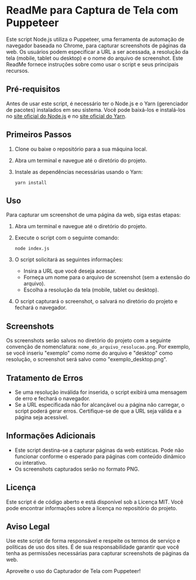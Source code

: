 # ReadMe para Captura de Tela com Puppeteer

Este script Node.js utiliza o Puppeteer, uma ferramenta de automação de navegador baseada no Chrome, para capturar screenshots de páginas da web. Os usuários podem especificar a URL a ser acessada, a resolução da tela (mobile, tablet ou desktop) e o nome do arquivo de screenshot. Este ReadMe fornece instruções sobre como usar o script e seus principais recursos.

## Pré-requisitos

Antes de usar este script, é necessário ter o Node.js e o Yarn (gerenciador de pacotes) instalados em seu sistema. Você pode baixá-los e instalá-los no [site oficial do Node.js](https://nodejs.org/) e no [site oficial do Yarn](https://classic.yarnpkg.com/).

## Primeiros Passos

1. Clone ou baixe o repositório para a sua máquina local.

2. Abra um terminal e navegue até o diretório do projeto.

3. Instale as dependências necessárias usando o Yarn:

   ```
   yarn install
   ```

## Uso

Para capturar um screenshot de uma página da web, siga estas etapas:

1. Abra um terminal e navegue até o diretório do projeto.

2. Execute o script com o seguinte comando:

   ```
   node index.js
   ```

3. O script solicitará as seguintes informações:

   - Insira a URL que você deseja acessar.
   - Forneça um nome para o arquivo de screenshot (sem a extensão do arquivo).
   - Escolha a resolução da tela (mobile, tablet ou desktop).

4. O script capturará o screenshot, o salvará no diretório do projeto e fechará o navegador.

## Screenshots

Os screenshots serão salvos no diretório do projeto com a seguinte convenção de nomenclatura: `nome_do_arquivo_resolucao.png`. Por exemplo, se você inseriu "exemplo" como nome do arquivo e "desktop" como resolução, o screenshot será salvo como "exemplo_desktop.png".

## Tratamento de Erros

- Se uma resolução inválida for inserida, o script exibirá uma mensagem de erro e fechará o navegador.
- Se a URL especificada não for alcançável ou a página não carregar, o script poderá gerar erros. Certifique-se de que a URL seja válida e a página seja acessível.

## Informações Adicionais

- Este script destina-se a capturar páginas da web estáticas. Pode não funcionar conforme o esperado para páginas com conteúdo dinâmico ou interativo.
- Os screenshots capturados serão no formato PNG.

## Licença

Este script é de código aberto e está disponível sob a Licença MIT. Você pode encontrar informações sobre a licença no repositório do projeto.

## Aviso Legal

Use este script de forma responsável e respeite os termos de serviço e políticas de uso dos sites. É de sua responsabilidade garantir que você tenha as permissões necessárias para capturar screenshots de páginas da web.

Aproveite o uso do Capturador de Tela com Puppeteer!